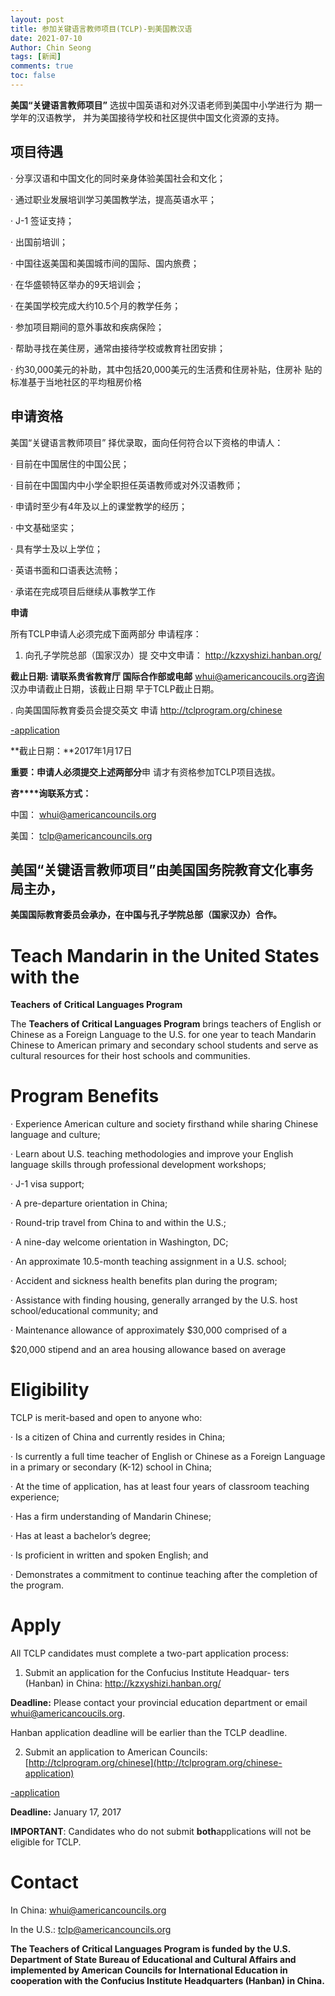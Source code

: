 ```yaml
---
layout: post
title: 参加关键语言教师项目(TCLP)-到美国教汉语
date: 2021-07-10
Author: Chin Seong
tags: [新闻]
comments: true
toc: false
---
```




**美国“关键语言教师项目”** 选拔中国英语和对外汉语老师到美国中小学进行为 期一学年的汉语教学， 并为美国接待学校和社区提供中国文化资源的支持。
<!-- more -->

## 项目待遇

·   分享汉语和中国文化的同时亲身体验美国社会和文化；



·   通过职业发展培训学习美国教学法，提高英语水平；

·   J-1 签证支持；

·   出国前培训；

·   中国往返美国和美国城市间的国际、国内旅费； 

·   在华盛顿特区举办的9天培训会； 

·   在美国学校完成大约10.5个月的教学任务； 

·   参加项目期间的意外事故和疾病保险； 

·   帮助寻找在美住房，通常由接待学校或教育社团安排；

·   约30,000美元的补助，其中包括20,000美元的生活费和住房补贴，住房补 贴的标准基于当地社区的平均租房价格

## 申请资格

美国“关键语言教师项目” 择优录取，面向任何符合以下资格的申请人：

·   目前在中国居住的中国公民；

·   目前在中国国内中小学全职担任英语教师或对外汉语教师；

·   申请时至少有4年及以上的课堂教学的经历；

·   中文基础坚实； 

·   具有学士及以上学位； 

·   英语书面和口语表达流畅； 

·   承诺在完成项目后继续从事教学工作



**申请**

所有TCLP申请人必须完成下面两部分 申请程序：

1.  向孔子学院总部（国家汉办）提 交中文申请：  http://kzxyshizi.hanban.org/

**截止日期: 请联系贵省教育厅 国际合作部或电邮** whui@americancoucils.org咨询 汉办申请截止日期，该截止日期 早于TCLP截止日期。

. 向美国国际教育委员会提交英文 申请 http://tclprogram.org/chinese

[-application](http://tclprogram.org/chinese-application)

**截止日期：**2017年1月17日

**重要：**申请人必须提交上述**两部分**申 请才有资格参加TCLP项目选拔。

**咨****询联系方式：**

中国： whui@americancouncils.org

美国： tclp@americancouncils.org



## 美国“关键语言教师项目”由美国国务院教育文化事务局主办，

**美国国际教育委员会承办，在中国与孔子学院总部（国家汉办）合作。**

# Teach Mandarin in the United States with the

**Teachers** **of** **Critical Languages Program**

The **Teachers of Critical Languages Program** brings teachers of English or Chinese as a Foreign Language to the U.S. for one year to teach Mandarin Chinese to American primary and secondary school students and serve as cultural resources for their host schools and communities.



# Program Benefits

·     Experience American culture and society firsthand while sharing Chinese language and culture;

·     Learn about U.S. teaching methodologies and improve your English language skills through professional development workshops;

·     J-1 visa support;

·     A pre-departure orientation in China;

·     Round-trip travel from China to and within the U.S.;

·     A nine-day welcome orientation in Washington, DC;

·     An approximate 10.5-month teaching assignment in a U.S. school;

·     Accident and sickness health benefits plan during the program;

·     Assistance with finding housing, generally arranged by the U.S. host school/educational community; and

·     Maintenance allowance of approximately $30,000 comprised of a

$20,000 stipend and an area housing allowance based on average

# Eligibility

TCLP is merit-based and open to anyone who:

·     Is a citizen of China and currently resides in China;

·     Is currently a full time teacher of English or Chinese as a Foreign Language in a primary or secondary (K-12) school in China;

·     At the time of application, has at least four years of classroom teaching experience;

·     Has a firm understanding of Mandarin Chinese;

·     Has at least a bachelor’s degree;

·     Is proficient in written and spoken English; and

·     Demonstrates a commitment to continue teaching after the completion of the program.



# Apply

All TCLP candidates must complete a two-part application process:

1. Submit an application for the Confucius Institute Headquar- ters (Hanban) in China: http://kzxyshizi.hanban.org/

**Deadline:** Please contact your provincial education department or email whui@americancoucils.org.

Hanban application deadline will be earlier than the TCLP deadline.

2. Submit an application to American Councils:  [http://tclprogram.org/chinese](http://tclprogram.org/chinese-application)

[-application](http://tclprogram.org/chinese-application)

**Deadline:** January 17, 2017

**IMPORTANT**: Candidates who do not submit **both**applications will not be eligible for TCLP.

# Contact

In China: whui@americancouncils.org

In the U.S.: tclp@americancouncils.org



**The Teachers of Critical Languages Program is funded by the U.S. Department of State Bureau of Educational and Cultural Affairs and implemented by American Councils for International Education in cooperation with the Confucius Institute Headquarters (Hanban) in China.**
